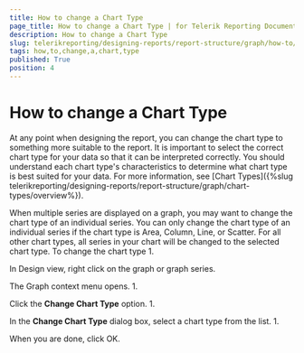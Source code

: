 ```yaml
---
title: How to change a Chart Type
page_title: How to change a Chart Type | for Telerik Reporting Documentation
description: How to change a Chart Type
slug: telerikreporting/designing-reports/report-structure/graph/how-to/how-to-change-a-chart-type
tags: how,to,change,a,chart,type
published: True
position: 4
---
```


# How to change a Chart Type



At any point when designing the report, you can change the chart type to something more suitable to the report. 
      	It is important to select the correct chart type for your data so that it can be interpreted correctly. 
      	You should understand each chart type's characteristics to determine what chart type is best suited for your data. 
      	For more information, see [Chart Types]({%slug telerikreporting/designing-reports/report-structure/graph/chart-types/overview%}).
      

When multiple series are displayed on a graph, you may want to change the chart type of an individual series. 
      	You can only change the chart type of an individual series if the chart type is Area, Column, Line, or Scatter. 
      	For all other chart types, all series in your chart will be changed to the selected chart type.
      To change the chart type
1. 

In Design view, right click on the graph or graph series.

The Graph context menu opens.
1. 

Click the __Change Chart Type__ option.
1. 

In the __Change Chart Type__ dialog box, select a chart type from the list.
1. 

When you are done, click OK.
